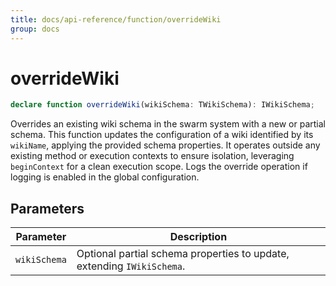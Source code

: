 ```yaml
---
title: docs/api-reference/function/overrideWiki
group: docs
---
```


# overrideWiki

```ts
declare function overrideWiki(wikiSchema: TWikiSchema): IWikiSchema;
```

Overrides an existing wiki schema in the swarm system with a new or partial schema.
This function updates the configuration of a wiki identified by its `wikiName`, applying the provided schema properties.
It operates outside any existing method or execution contexts to ensure isolation, leveraging `beginContext` for a clean execution scope.
Logs the override operation if logging is enabled in the global configuration.

## Parameters

| Parameter | Description |
|-----------|-------------|
| `wikiSchema` | Optional partial schema properties to update, extending `IWikiSchema`. |
